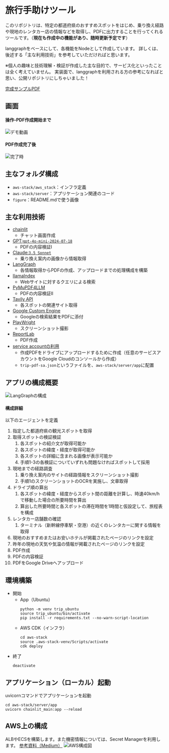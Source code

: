 # 旅行手助けツール
このリポジトリは、特定の都道府県のおすすめスポットをはじめ、乗り換え経路や現地のレンタカー店の情報などを取得し、PDFに出力することを行ってくれるツールです。（**現在も作成中の機能があり、随時更新予定です**）

langgraphをベースにして、各機能をNodeとして作成しています。
詳しくは、後述する「主な利用技術」を参考していただければと思います。

※個人の趣味と技術理解・検証が作成した主な目的で、サービス化といったことは全く考えていません。
実装面で、langgraphを利用される方の参考になればと思い、公開リポジトリにしちゃいました！

[完成サンプルPDF](./%E7%A7%8B%E7%94%B0%E7%9C%8C%E3%81%8A%E3%81%99%E3%81%99%E3%82%81%E3%82%B9%E3%83%9D%E3%83%83%E3%83%88%E9%9B%86_20240719194039.pdf)

## 画面
#### 操作-PDF作成開始まで
![デモ動画](./figure/demo.gif)
#### PDF作成完了後
![完了時](./figure/demo-fin.png)

## 主なフォルダ構成
- `aws-stack/aws_stack`：インフラ定義
- `aws-stack/server`：アプリケーション関連のコード
- `figure`：README.mdで使う画像

## 主な利用技術
- [chainlit](https://github.com/Chainlit/chainlit)
  - チャット画面作成
- [GPT:`gpt-4o-mini-2024-07-18`](https://platform.openai.com/docs/models/gpt-4o-mini-2024-07-18)
  - PDFの内容検証Ⅰ
- [Claude:`3.5 Sonnet`](https://docs.anthropic.com/en/docs/welcome)
  - 乗り換え案内の画像から情報取得
- [LangGraph](https://python.langchain.com/v0.1/docs/langgraph/)
  - 各情報取得からPDFの作成、アップロードまでの処理構成を構築
- [llamaIndex](https://www.llamaindex.ai/)
  - Webサイトに対するクエリによる検索
- [PyMuPDF4LLM](https://pymupdf4llm.readthedocs.io/en/latest/)
  - PDFの内容検証Ⅱ
- [Tavily API](https://tavily.com/)
  - 各スポットの関連サイト取得
- [Google Custom Engine](https://programmablesearchengine.google.com/intl/ja_jp/about/)
  - Googleの検索結果をPDFに添付
- [PlayWright](https://playwright.dev/docs/screenshots)
  - スクリーンショット撮影
- [ReportLab](https://www.reportlab.com/)
  - PDF作成
- [service accountの利用](https://www.reportlab.com/)
  - 作成PDFをドライブにアップロードするために作成（任意のサービスアカウントをGoogle Cloudのコンソールから作成）
  - `trip-pdf-sa.json`というファイルを、`aws-stack/server/app`に配置

## アプリの構成概要
![LangGraphの構成](./figure/graph.png)

#### 構成詳細
以下のエージェントを定義
1. 指定した都道府県の観光スポットを取得
2. 取得スポットの検証検証
   1. 各スポットの紹介文が取得可能か
   2. 各スポットの緯度・経度が取得可能か
   3. 各スポットの詳細に含まれる画像が表示可能か
   4. 手順1-3の各検証についていずれも問題なければスポットして採用
3. 現地までの経路調査
   1. 乗り換え案内のサイトの経路情報をスクリーンショット撮影
   2. 手順1のスクリーンショットのOCRを実施し、文章取得
4. ドライブ順の算出
   1. 各スポットの緯度・経度からスポット間の距離を計算し、時速40km/hで移動した場合の所要時間を算出
   2. 算出した所要時間と各スポットの滞在時間を1時間と仮設定して、旅程表を構成
5. レンタカー店舗数の確認
   1. ターミナル（新幹線停車駅・空港）の近くのレンタカーに関する情報を取得
6. 現地のおすすめまたはお安いホテルが掲載されたページのリンクを設定
7. 昨年の現地の天気や気温の情報が掲載されたページのリンクを設定
8. PDF作成
9. PDFの内容検証
10. PDFをGoogle Driveへアップロード

## 環境構築
- 開始
  - App（Ubuntu）
    ```
    python -m venv trip_ubuntu
    source trip_ubuntu/bin/activate
    pip install -r requirements.txt --no-warn-script-location
    ```
  - AWS CDK（インフラ）
    ```
    cd aws-stack
    source .aws-stack-venv/Scripts/activate
    cdk deploy
    ``` 
- 終了
    ```
    deactivate
    ```

## アプリケーション（ローカル）起動
uvicornコマンドでアプリケーションを起動
  ```
  cd aws-stack/server/app
  uvicorn chainlit_main:app --reload
  ```

## AWS上の構成
ALBやECSを構築します。また機密情報については、Secret Managerを利用します。
[参考資料（Medium）](https://medium.com/gitconnected/develop-and-deploy-a-generative-ai-application-using-openai-langchain-fastapi-docker-and-aws-4efb153b369e)
![AWS構成図](./figure/aws.png)
